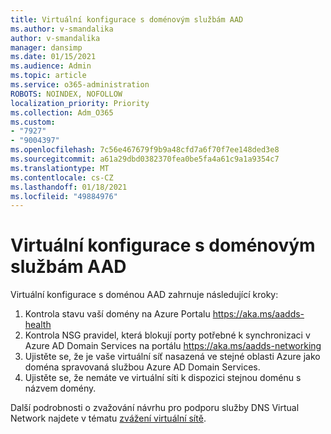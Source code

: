 ```yaml
---
title: Virtuální konfigurace s doménovým službám AAD
ms.author: v-smandalika
author: v-smandalika
manager: dansimp
ms.date: 01/15/2021
ms.audience: Admin
ms.topic: article
ms.service: o365-administration
ROBOTS: NOINDEX, NOFOLLOW
localization_priority: Priority
ms.collection: Adm_O365
ms.custom:
- "7927"
- "9004397"
ms.openlocfilehash: 7c56e467679f9b9a48cfd7a6f70f7ee148ded3e8
ms.sourcegitcommit: a61a29dbd0382370fea0be5fa4a61c9a1a9354c7
ms.translationtype: MT
ms.contentlocale: cs-CZ
ms.lasthandoff: 01/18/2021
ms.locfileid: "49884976"
---
```

# <a name="virtual-configuration-with-aad-domain-services"></a>Virtuální konfigurace s doménovým službám AAD

Virtuální konfigurace s doménou AAD zahrnuje následující kroky: 

1. Kontrola stavu vaší domény na Azure Portalu https://aka.ms/aadds-health
2. Kontrola NSG pravidel, která blokují porty potřebné k synchronizaci v Azure AD Domain Services na portálu https://aka.ms/aadds-networking
3. Ujistěte se, že je vaše virtuální síť nasazená ve stejné oblasti Azure jako doména spravovaná službou Azure AD Domain Services.
4. Ujistěte se, že nemáte ve virtuální síti k dispozici stejnou doménu s názvem domény.

Další podrobnosti o zvažování návrhu pro podporu služby DNS Virtual Network najdete v tématu [zvážení virtuální sítě](https://docs.microsoft.com/azure/active-directory-domain-services/network-considerations).

